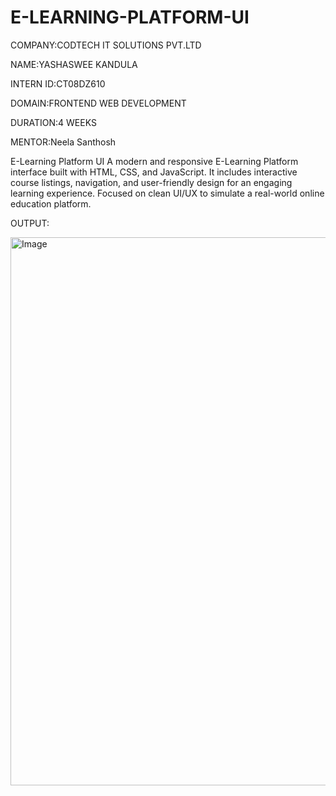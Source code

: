 # E-LEARNING-PLATFORM-UI

COMPANY:CODTECH IT SOLUTIONS PVT.LTD

NAME:YASHASWEE KANDULA

INTERN ID:CT08DZ610

DOMAIN:FRONTEND WEB DEVELOPMENT

DURATION:4 WEEKS

MENTOR:Neela Santhosh

E-Learning Platform UI
A modern and responsive E-Learning Platform interface built with HTML, CSS, and JavaScript. It includes interactive course listings, navigation, and user-friendly design for an engaging learning experience. Focused on clean UI/UX to simulate a real-world online education platform.

OUTPUT:

<img width="1539" height="877" alt="Image" src="https://github.com/user-attachments/assets/a7bac661-596b-4d36-b179-da2196887c0e" />
